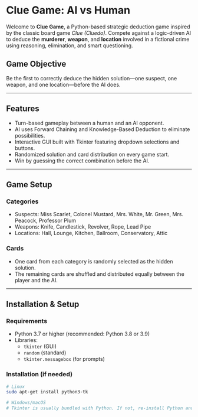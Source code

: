 # Clue Game: AI vs Human

Welcome to **Clue Game**, a Python-based strategic deduction game inspired by the classic board game *Clue (Cluedo)*. Compete against a logic-driven AI to deduce the **murderer**, **weapon**, and **location** involved in a fictional crime using reasoning, elimination, and smart questioning.

## Game Objective

Be the first to correctly deduce the hidden solution—one suspect, one weapon, and one location—before the AI does.

---

## Features

- Turn-based gameplay between a human and an AI opponent.
- AI uses Forward Chaining and Knowledge-Based Deduction to eliminate possibilities.
- Interactive GUI built with Tkinter featuring dropdown selections and buttons.
- Randomized solution and card distribution on every game start.
- Win by guessing the correct combination before the AI.

---

## Game Setup

### Categories
- Suspects: Miss Scarlet, Colonel Mustard, Mrs. White, Mr. Green, Mrs. Peacock, Professor Plum  
- Weapons: Knife, Candlestick, Revolver, Rope, Lead Pipe  
- Locations: Hall, Lounge, Kitchen, Ballroom, Conservatory, Attic

### Cards
- One card from each category is randomly selected as the hidden solution.
- The remaining cards are shuffled and distributed equally between the player and the AI.

---

## Installation & Setup

### Requirements

- Python 3.7 or higher (recommended: Python 3.8 or 3.9)
- Libraries:
  - `tkinter` (GUI)
  - `random` (standard)
  - `tkinter.messagebox` (for prompts)

### Installation (if needed)
```bash
# Linux
sudo apt-get install python3-tk

# Windows/macOS
# Tkinter is usually bundled with Python. If not, re-install Python and ensure "tcl/tk" is included.
